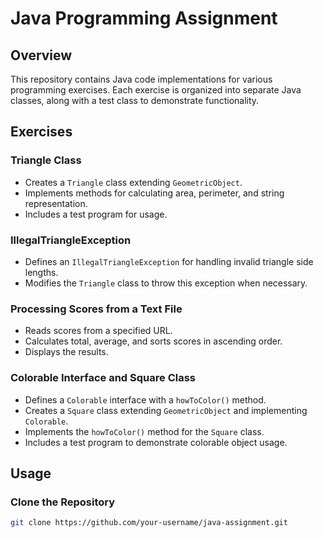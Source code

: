 # Java Programming Assignment

## Overview
This repository contains Java code implementations for various programming exercises. Each exercise is organized into separate Java classes, along with a test class to demonstrate functionality.

## Exercises

### Triangle Class
- Creates a `Triangle` class extending `GeometricObject`.
- Implements methods for calculating area, perimeter, and string representation.
- Includes a test program for usage.

### IllegalTriangleException
- Defines an `IllegalTriangleException` for handling invalid triangle side lengths.
- Modifies the `Triangle` class to throw this exception when necessary.

### Processing Scores from a Text File
- Reads scores from a specified URL.
- Calculates total, average, and sorts scores in ascending order.
- Displays the results.

### Colorable Interface and Square Class
- Defines a `Colorable` interface with a `howToColor()` method.
- Creates a `Square` class extending `GeometricObject` and implementing `Colorable`.
- Implements the `howToColor()` method for the `Square` class.
- Includes a test program to demonstrate colorable object usage.

## Usage

### Clone the Repository
```bash
git clone https://github.com/your-username/java-assignment.git
